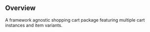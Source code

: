## Overview

A framework agnostic shopping cart package featuring multiple cart instances and item variants.
